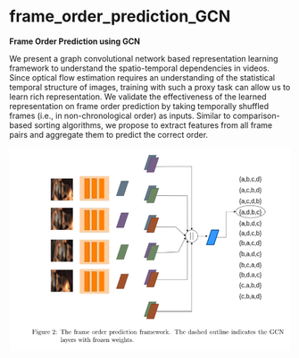 # frame_order_prediction_GCN
**Frame Order Prediction using GCN**

We present a graph convolutional network based representation learning framework to understand the spatio-temporal dependencies in videos. Since optical flow estimation requires an understanding of the statistical temporal structure of images, training with such a proxy task can allow us to learn rich representation. We validate the effectiveness of the learned representation on frame order prediction by taking temporally shuffled frames (i.e., in non-chronological order) as inputs. Similar to comparison-based sorting algorithms, we propose to extract features from all frame pairs and aggregate them to predict the correct order.

![alt text](./frame_order_modelframework.PNG "Model structure")
